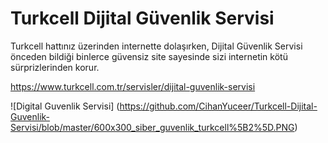 # Turkcell Dijital Güvenlik Servisi

Turkcell hattınız üzerinden internette dolaşırken, Dijital Güvenlik Servisi önceden bildiği binlerce güvensiz site sayesinde sizi internetin kötü sürprizlerinden korur.

https://www.turkcell.com.tr/servisler/dijital-guvenlik-servisi

![Digital Guvenlik Servisi] (https://github.com/CihanYuceer/Turkcell-Dijital-Guvenlik-Servisi/blob/master/600x300_siber_guvenlik_turkcell%5B2%5D.PNG)
